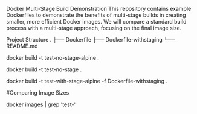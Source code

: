 Docker Multi-Stage Build Demonstration
This repository contains example Dockerfiles to demonstrate the benefits of multi-stage builds in creating smaller, more efficient Docker images. We will compare a standard build process with a multi-stage approach, focusing on the final image size.


Project Structure
.
├── Dockerfile
├── Dockerfile-withstaging
└── README.md

docker build -t test-no-stage-alpine .

docker build -t test-no-stage .

docker build -t test-with-stage-alpine -f Dockerfile-withstaging .

#Comparing Image Sizes

docker images | grep 'test-'
